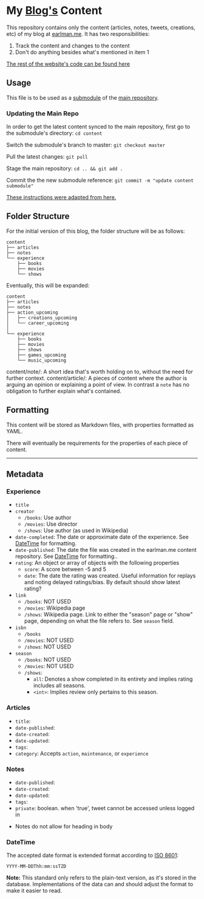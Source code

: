 # My [Blog's](https://earlman.me) Content

This repository contains only the content (articles, notes, tweets, creations, etc) of my blog at [earlman.me](https://earlman.me). It has two responsibilities:

1) Track the content and changes to the content
2) Don't do anything besides what's mentioned in item 1

[The rest of the website's code can be found here](https://github.com/earlman/me)

## Usage

This file is to be used as a [submodule](https://git-scm.com/book/en/v2/Git-Tools-Submodules) of the [main repository](https://github.com/earlman/me).

### Updating the Main Repo

In order to get the latest content synced to the main repository, first go to the submodule's directory: `cd content`

Switch the submodule's branch to master: `git checkout master`

Pull the latest changes: `git pull`

Stage the main repository: `cd .. && git add .`

Commit the the new submodule reference: `git commit -m "update content submodule"`

[These instructions were adapted from here.](https://chrisjean.com/git-submodules-adding-using-removing-and-updating/)

## Folder Structure

For the initial version of this blog, the folder structure will be as follows:

    content
    ├── articles
    ├── notes
    └── experience
        ├── books
        ├── movies
        └── shows
    
Eventually, this will be expanded:

    content
    ├── articles
    ├── notes
    ├── action_upcoming
    │   ├── creations_upcoming
    │   └── career_upcoming
    │   
    └── experience
        ├── books
        ├── movies
        ├── shows
        ├── games_upcoming
        └── music_upcoming


content/note/: A short idea that's worth holding on to, without the need for further context. 
content/article/: A pieces of content where the author is arguing an opinion or explaining a point of view. In contrast a `note` has no obligation to further explain what's contained.  

## Formatting

This content will be stored as Markdown files, with properties formatted as YAML.

There will eventually be requirements for the properties of each piece of content.

---

## Metadata

### Experience

- `title`
- `creator`
    - `/books`: Use author
    - `/movies`: Use director
    - `/shows`: Use author (as used in Wikipedia)
- `date-completed`: The date or approximate date of the experience. See [DateTime](#DateTime) for formatting.
- `date-published`: The date the file was created in the earlman.me content repository. See [DateTime](#DateTime) for formatting..
- `rating`: An object or array of objects with the following properties
    - `score`: A score between -5 and 5
    - `date`: The date the rating was created. Useful information for replays and noting delayed ratings/bias. By default should show latest rating?
- `link`
    - `/books`: NOT USED
    - `/movies`: Wikipedia page
    - `/shows`: Wikipedia page. Link to either the "season" page or "show" page, depending on what the file refers to. See `season` field.
- `isbn`
    - `/books`
    - `/movies`: NOT USED
    - `/shows`: NOT USED
- `season`
    - `/books`: NOT USED
    - `/movies`: NOT USED
    - `/shows`:
        - `all`: Denotes a show completed in its entirety and implies rating includes all seasons.
        - `<int>`: Implies review only pertains to this season.

### Articles
- `title`:
- `date-published`:
- `date-created`:
- `date-updated`:
- `tags`:
- `category`: Accepts `action`, `maintenance`, or `experience`

### Notes
- `date-published`:
- `date-created`:
- `date-updated`:
- `tags`:
- `private`: boolean. when 'true', tweet cannot be accessed unless logged in


* Notes do not allow for heading in body





### DateTime
The accepted date format is extended format according to [ISO 8601](https://en.wikipedia.org/wiki/ISO_8601):

`YYYY-MM-DDThh:mm:ssTZD`

**Note:** This standard only refers to the plain-text version, as it's stored in the database. Implementations of the data can and should adjust the format to make it easier to read.
